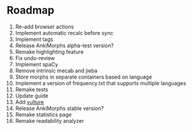 # Roadmap

1. Re-add browser actions
2. Implement automatic recalc before sync
3. Implement tags
4. Release AnkiMorphs alpha-test version?
5. Remake highlighting feature
6. Fix undo-review
7. Implement spaCy
8. Remove intrinsic mecab and jieba
9. Store morphs in separate containers based on language
10. Implement a version of frequency.txt that supports multiple languages
11. Remake tests
12. Update guide
13. Add [vulture](https://github.com/jendrikseipp/vulture)
14. Release AnkiMorphs stable version?
15. Remake statistics page
16. Remake readability analyzer



